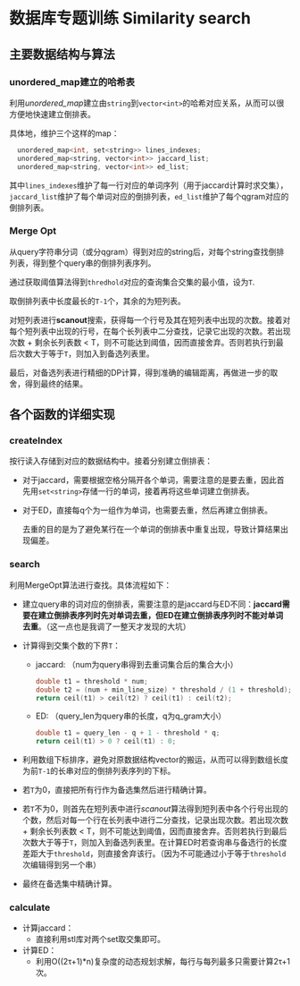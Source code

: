 # 数据库专题训练 Similarity search

## 主要数据结构与算法

### unordered_map建立的哈希表

  利用*unordered_map*建立由`string`到`vector<int>`的哈希对应关系，从而可以很方便地快速建立倒排表。

具体地，维护三个这样的map：

```c++
  unordered_map<int, set<string>> lines_indexes;
  unordered_map<string, vector<int>> jaccard_list;
  unordered_map<string, vector<int>> ed_list;
```

其中`lines_indexes`维护了每一行对应的单词序列（用于jaccard计算时求交集），`jaccard_list`维护了每个单词对应的倒排列表，`ed_list`维护了每个qgram对应的倒排列表。

### Merge Opt

从query字符串分词（或分qgram）得到对应的string后，对每个string查找倒排列表，得到整个query串的倒排列表序列。

通过获取阈值算法得到`thredhold`对应的查询集合交集的最小值，设为`T`.

取倒排列表中长度最长的`T-1`个，其余的为短列表。

对短列表进行**scanout**搜索，获得每一个行号及其在短列表中出现的次数。接着对每个短列表中出现的行号，在每个长列表中二分查找，记录它出现的次数。若出现次数 + 剩余长列表数 < T，则不可能达到阈值，因而直接舍弃。否则若执行到最后次数大于等于`T`，则加入到备选列表里。

最后，对备选列表进行精细的DP计算，得到准确的编辑距离，再做进一步的取舍，得到最终的结果。



## 各个函数的详细实现

### createIndex

按行读入存储到对应的数据结构中。接着分别建立倒排表：

- 对于jaccard，需要根据空格分隔开各个单词，需要注意的是要去重，因此首先用`set<string>`存储一行的单词，接着再将这些单词建立倒排表。

- 对于ED，直接每q个为一组作为单词，也需要去重，然后再建立倒排表。

  去重的目的是为了避免某行在一个单词的倒排表中重复出现，导致计算结果出现偏差。

### search

利用MergeOpt算法进行查找。具体流程如下：

- 建立query串的词对应的倒排表，需要注意的是jaccard与ED不同：**jaccard需要在建立倒排表序列时先对单词去重，但ED在建立倒排表序列时不能对单词去重**。（这一点也是我调了一整天才发现的大坑）

- 计算得到交集个数的下界`T`：

  - jaccard: （num为query串得到去重词集合后的集合大小）

    ```c++
    double t1 = threshold * num;
    double t2 = (num + min_line_size) * threshold / (1 + threshold);
    return ceil(t1) > ceil(t2) ? ceil(t1) : ceil(t2);
    ```

  - ED: （query_len为query串的长度，q为q_gram大小）

    ```c++
    double t1 = query_len - q + 1 - threshold * q;
    return ceil(t1) > 0 ? ceil(t1) : 0;
    ```

- 利用数组下标排序，避免对原数据结构vector的搬运，从而可以得到数组长度为前`T-1`的长串对应的倒排列表序列的下标。

- 若`T`为0，直接把所有行作为备选集然后进行精确计算。

- 若`T`不为0，则首先在短列表中进行*scanout*算法得到短列表中各个行号出现的个数，然后对每一个行在长列表中进行二分查找，记录出现次数。若出现次数 + 剩余长列表数 < T，则不可能达到阈值，因而直接舍弃。否则若执行到最后次数大于等于`T`，则加入到备选列表里。在计算ED时若查询串与备选行的长度差距大于`threshold`，则直接舍弃该行。（因为不可能通过小于等于`threshold`次编辑得到另一个串）

- 最终在备选集中精确计算。

### calculate

- 计算jaccard：
  - 直接利用stl库对两个set取交集即可。
- 计算ED：
  - 利用O((2τ+1)*n)复杂度的动态规划求解，每行与每列最多只需要计算2τ+1次。
